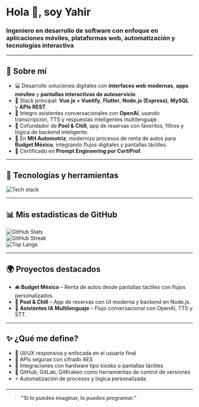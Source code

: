 # Hola 👋, soy Yahir  
### Ingeniero en desarrollo de software con enfoque en aplicaciones móviles, plataformas web, automatización y tecnologías interactiva

---

## 🚀 Sobre mí

- 💻 Desarrollo soluciones digitales con **interfaces web modernas**, **apps móviles** y **pantallas interactivas de autoservicio**.  
- 🔧 Stack principal: **Vue.js + Vuetify**, **Flutter**, **Node.js (Express)**, **MySQL** y **APIs REST**.  
- 🤖 Integro asistentes conversacionales con **OpenAI**, usando transcripción, TTS y respuestas inteligentes multilenguaje.  
- 📱 Cofundador de **Pool & Chill**, app de reservas con favoritos, filtros y lógica de backend inteligente.  
- 🏢 En **MH Automotriz**, modernizo procesos de renta de autos para **Budget México**, integrando flujos digitales y pantallas táctiles.  
- 🧠 Certificado en **Prompt Engineering por CertiProf**.

---

## 🧰 Tecnologías y herramientas

![Tech stack](https://skillicons.dev/icons?i=vue,vuetify,flutter,dart,nodejs,express,mysql,js,ts,html,css,git,github,figma,python)

---

## 📊 Mis estadísticas de GitHub

![GitHub Stats](https://github-readme-stats.vercel.app/api?username=Yahir019cx&show_icons=true&theme=tokyonight)  
![GitHub Streak](https://github-readme-streak-stats.herokuapp.com/?user=Yahir019cx&theme=tokyonight&hide_border=false)  
![Top Langs](https://github-readme-stats.vercel.app/api/top-langs/?username=Yahir019cx&layout=compact&theme=tokyonight)

---

## 🌍 Proyectos destacados

- 🚘 **Budget México** – Renta de autos desde pantallas táctiles con flujos personalizados.  
- 📲 **Pool & Chill** – App de reservas con UI moderna y backend en Node.js.  
- 🤖 **Asistentes IA Multilenguaje** – Flujo conversacional con OpenAI, TTS y STT.

---

## ✨ ¿Qué me define?

- 🎨 UI/UX responsiva y enfocada en el usuario final  
- 🔐 APIs seguras con cifrado AES  
- 🧩 Integraciones con hardware tipo kiosko o pantallas táctiles  
- 🤝 GitHub, GitLab, GitKraken como herramientas de control de versiones  
- ⚡ Automatización de procesos y lógica personalizada

---

> **"Si lo puedes imaginar, lo puedes programar."**

